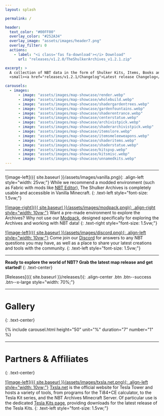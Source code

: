 ```yaml
---
layout: splash

permalink: /

header:
  text_color: "#00FF00"
  overlay_color: "#252A34"
  overlay_image: "assets/images/header7.png"
  overlay_filter: 0
  actions:
    - label: "<i class='fas fa-download'></i> Download"
      url: "releases/v1.2.0/TheShulkerArchives_v1.2.1.zip"

excerpt: >
  A collection of NBT data in the form of Shulker Kits, Items, Books and more, 2.3k entries strong.<br />
  <small><a href="releases/v1.2.1/Changelog">Latest release Changelog</a></small>

carousels:
  - images:
      - image: "assets/images/map-showcase/render.webp"
      - image: "assets/images/map-showcase/wholebuild.webp"
      - image: "assets/images/map-showcase/shadergardentrees.webp"
      - image: "assets/images/map-showcase/gardenfountains.webp"
      - image: "assets/images/map-showcase/shaderentrance.webp"
      - image: "assets/images/map-showcase/centerstatue.webp"
      - image: "assets/images/map-showcase/archivistpick.webp"
      - image: "assets/images/map-showcase/shaderarchivistpick.webp"
      - image: "assets/images/map-showcase/itemslore.webp"
      - image: "assets/images/map-showcase/itemsmeleeweapons.webp"
      - image: "assets/images/map-showcase/shaderitems.webp"
      - image: "assets/images/map-showcase/shaderstatue.webp"
      - image: "assets/images/map-showcase/kitspvp.webp"
      - image: "assets/images/map-showcase/kitsmisc.webp"
      - image: "assets/images/map-showcase/unnamedkits.webp"
---
```


***

![image-left]({{ site.baseurl }}/assets/images/vanilla.png){: .align-left style="width: 25vw;"} While we recommend a modded environment (such as Fabric with mods like [NBT Editor](https://modrinth.com/mod/nbt-editor)), The Shulker Archives is completely usable and accessible in Vanilla Minecraft.
{: .text-left style="font-size: 1.5vw;"}


[![image-right]({{ site.baseurl }}/assets/images/modpack.png){: .align-right style="width: 10vw;"}](https://modrinth.com/modpack/the-shulker-archives) Want a pre-made environment to explore the Archives? Why not use our [Modpack](https://modrinth.com/modpack/the-shulker-archives), designed specifically for exploring the Archives and working with NBT data!
{: .text-right style="font-size: 1.5vw;"}


[![image-left]({{ site.baseurl }}/assets/images/discord.png){: .align-left style="width: 10vw;"}](https://discord.gg/cfq25qURfv) Come join our [Discord](https://discord.gg/cfq25qURfv) for answers to any NBT questions you may have, as well as a place to share your latest creations and tools with the community.
{: .text-left style="font-size: 1.5vw;"}

***

**Ready to explore the world of NBT? Grab the latest map release and get started!**
{: .text-center}

[Releases]({{ site.baseurl }}/releases/){: .align-center .btn .btn--success .btn--x-large style="width: 70%;"}

***

# Gallery
{: .text-center}

{% include carousel.html height="50" unit="%" duration="7" number="1" %}

***

# Partners & Affiliates
{: .text-center}

[![image-left]({{ site.baseurl }}/assets/images/txsla.net.png){: .align-left style="width: 10vw;"}](http://www.txsla.net/) [Txsla.net](http://www.txsla.net/) is the official website for Tesla Tower and hosts a variety of tools, from programs for the Ti84+CE calculator, to the Tesla Kit series, and the NBT Archives Minecraft Server. Of particular use is the dedicated [Tesla Kits page](http://www.txsla.net/kit/kit.htm), providing downloads for the latest release of the Tesla Kits.
{: .text-left style="font-size: 1.5vw;"}